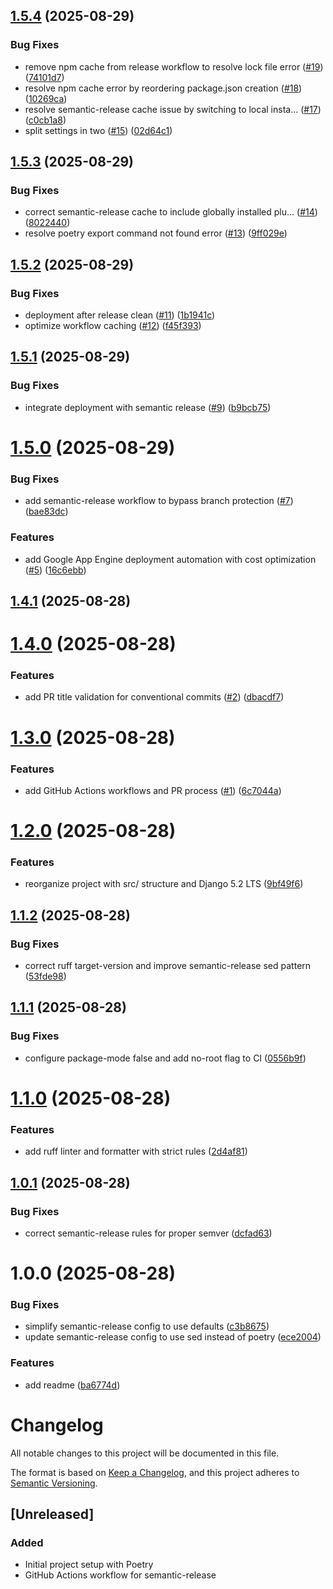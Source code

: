 ## [1.5.4](https://github.com/Vichoko/tibia-hunts/compare/v1.5.3...v1.5.4) (2025-08-29)


### Bug Fixes

* remove npm cache from release workflow to resolve lock file error ([#19](https://github.com/Vichoko/tibia-hunts/issues/19)) ([74101d7](https://github.com/Vichoko/tibia-hunts/commit/74101d7ad6ef8e3f000a41f81e7fc5d3e7a60c44))
* resolve npm cache error by reordering package.json creation ([#18](https://github.com/Vichoko/tibia-hunts/issues/18)) ([10269ca](https://github.com/Vichoko/tibia-hunts/commit/10269ca929f1380f25f72d0979e4ca2f7150c90a))
* resolve semantic-release cache issue by switching to local insta… ([#17](https://github.com/Vichoko/tibia-hunts/issues/17)) ([c0cb1a8](https://github.com/Vichoko/tibia-hunts/commit/c0cb1a88dbc82d58fa1ba3daeea72fe1f91d9e83))
* split settings in two ([#15](https://github.com/Vichoko/tibia-hunts/issues/15)) ([02d64c1](https://github.com/Vichoko/tibia-hunts/commit/02d64c180857c4d3b2f186132bec6b9ad0e50b32))

## [1.5.3](https://github.com/Vichoko/tibia-hunts/compare/v1.5.2...v1.5.3) (2025-08-29)


### Bug Fixes

* correct semantic-release cache to include globally installed plu… ([#14](https://github.com/Vichoko/tibia-hunts/issues/14)) ([8022440](https://github.com/Vichoko/tibia-hunts/commit/80224405128ab162988834a7c87aaa11c727c11d))
* resolve poetry export command not found error ([#13](https://github.com/Vichoko/tibia-hunts/issues/13)) ([9ff029e](https://github.com/Vichoko/tibia-hunts/commit/9ff029e5a4375c1e843b6f2da6e338b24e4c4969))

## [1.5.2](https://github.com/Vichoko/tibia-hunts/compare/v1.5.1...v1.5.2) (2025-08-29)


### Bug Fixes

* deployment after release clean ([#11](https://github.com/Vichoko/tibia-hunts/issues/11)) ([1b1941c](https://github.com/Vichoko/tibia-hunts/commit/1b1941ce7c095f2fc0b0d8d3c1960fd9b2df19a8))
* optimize workflow caching ([#12](https://github.com/Vichoko/tibia-hunts/issues/12)) ([f45f393](https://github.com/Vichoko/tibia-hunts/commit/f45f3932d00f1f0152c84e106c4b9afca6fd5340))

## [1.5.1](https://github.com/Vichoko/tibia-hunts/compare/v1.5.0...v1.5.1) (2025-08-29)


### Bug Fixes

* integrate deployment with semantic release ([#9](https://github.com/Vichoko/tibia-hunts/issues/9)) ([b9bcb75](https://github.com/Vichoko/tibia-hunts/commit/b9bcb7502cc143aa259ce64ba0b6ff857aa4fc02))

# [1.5.0](https://github.com/Vichoko/tibia-hunts/compare/v1.4.1...v1.5.0) (2025-08-29)


### Bug Fixes

* add semantic-release workflow to bypass branch protection ([#7](https://github.com/Vichoko/tibia-hunts/issues/7)) ([bae83dc](https://github.com/Vichoko/tibia-hunts/commit/bae83dcd844aae9dce67512414c6f5c8e76ce7d3))


### Features

* add Google App Engine deployment automation with cost optimization ([#5](https://github.com/Vichoko/tibia-hunts/issues/5)) ([16c6ebb](https://github.com/Vichoko/tibia-hunts/commit/16c6ebb8541d18d2d3eddbdb1252015ffb989659))

## [1.4.1](https://github.com/Vichoko/tibia-hunts/compare/v1.4.0...v1.4.1) (2025-08-28)

# [1.4.0](https://github.com/Vichoko/tibia-hunts/compare/v1.3.0...v1.4.0) (2025-08-28)


### Features

* add PR title validation for conventional commits ([#2](https://github.com/Vichoko/tibia-hunts/issues/2)) ([dbacdf7](https://github.com/Vichoko/tibia-hunts/commit/dbacdf79bfacff3b7bece033b105db05267a9191))

# [1.3.0](https://github.com/Vichoko/tibia-hunts/compare/v1.2.0...v1.3.0) (2025-08-28)


### Features

* add GitHub Actions workflows and PR process ([#1](https://github.com/Vichoko/tibia-hunts/issues/1)) ([6c7044a](https://github.com/Vichoko/tibia-hunts/commit/6c7044ac2997c038ace252ad2a3e7ec928245b60))

# [1.2.0](https://github.com/Vichoko/tibia-hunts/compare/v1.1.2...v1.2.0) (2025-08-28)


### Features

* reorganize project with src/ structure and Django 5.2 LTS ([9bf49f6](https://github.com/Vichoko/tibia-hunts/commit/9bf49f61a373a6fdd6e40067b86fac0546102218))

## [1.1.2](https://github.com/Vichoko/tibia-hunts/compare/v1.1.1...v1.1.2) (2025-08-28)


### Bug Fixes

* correct ruff target-version and improve semantic-release sed pattern ([53fde98](https://github.com/Vichoko/tibia-hunts/commit/53fde98acc34058a68a0946cbf528e3caf170ad2))

## [1.1.1](https://github.com/Vichoko/tibia-hunts/compare/v1.1.0...v1.1.1) (2025-08-28)


### Bug Fixes

* configure package-mode false and add no-root flag to CI ([0556b9f](https://github.com/Vichoko/tibia-hunts/commit/0556b9f1e1637f6269317f3c923fae7c0e2334b8))

# [1.1.0](https://github.com/Vichoko/tibia-hunts/compare/v1.0.1...v1.1.0) (2025-08-28)


### Features

* add ruff linter and formatter with strict rules ([2d4af81](https://github.com/Vichoko/tibia-hunts/commit/2d4af8136b6abdefd236e3626329704b386b795a))

## [1.0.1](https://github.com/Vichoko/tibia-hunts/compare/v1.0.0...v1.0.1) (2025-08-28)


### Bug Fixes

* correct semantic-release rules for proper semver ([dcfad63](https://github.com/Vichoko/tibia-hunts/commit/dcfad63a501e51db13c7bba678d26907ad1009a6))

# 1.0.0 (2025-08-28)


### Bug Fixes

* simplify semantic-release config to use defaults ([c3b8675](https://github.com/Vichoko/tibia-hunts/commit/c3b867563ac38d4b48665deb9f514712f419e461))
* update semantic-release config to use sed instead of poetry ([ece2004](https://github.com/Vichoko/tibia-hunts/commit/ece2004fc87064b2df2d23dad20edaef09aa2fdf))


### Features

* add readme ([ba6774d](https://github.com/Vichoko/tibia-hunts/commit/ba6774da8d06b3add7fd6201037baca5662433ce))

# Changelog

All notable changes to this project will be documented in this file.

The format is based on [Keep a Changelog](https://keepachangelog.com/en/1.0.0/),
and this project adheres to [Semantic Versioning](https://semver.org/spec/v2.0.0.html).

## [Unreleased]

### Added
- Initial project setup with Poetry
- GitHub Actions workflow for semantic-release
